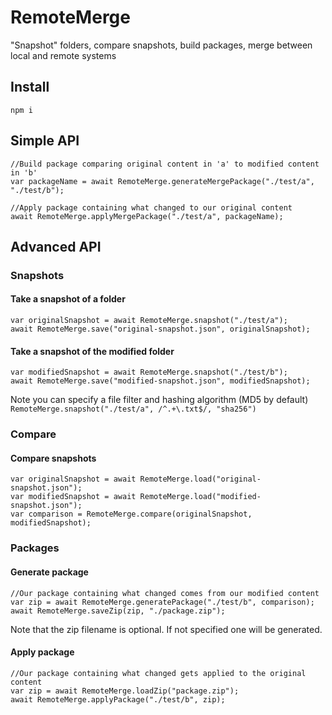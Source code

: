 # RemoteMerge
"Snapshot" folders, compare snapshots, build packages, merge between local and remote systems

## Install
```
npm i
```

## Simple API
```
//Build package comparing original content in 'a' to modified content in 'b'
var packageName = await RemoteMerge.generateMergePackage("./test/a", "./test/b");

//Apply package containing what changed to our original content
await RemoteMerge.applyMergePackage("./test/a", packageName);
```

## Advanced API

### Snapshots

#### Take a snapshot of a folder
```
var originalSnapshot = await RemoteMerge.snapshot("./test/a");
await RemoteMerge.save("original-snapshot.json", originalSnapshot);
```

#### Take a snapshot of the modified folder
```
var modifiedSnapshot = await RemoteMerge.snapshot("./test/b");
await RemoteMerge.save("modified-snapshot.json", modifiedSnapshot);
```

Note you can specify a file filter and hashing algorithm (MD5 by default)
```RemoteMerge.snapshot("./test/a", /^.+\.txt$/, "sha256")```

### Compare

#### Compare snapshots
```
var originalSnapshot = await RemoteMerge.load("original-snapshot.json");
var modifiedSnapshot = await RemoteMerge.load("modified-snapshot.json");
var comparison = RemoteMerge.compare(originalSnapshot, modifiedSnapshot);
```

### Packages

#### Generate package
```
//Our package containing what changed comes from our modified content
var zip = await RemoteMerge.generatePackage("./test/b", comparison);
await RemoteMerge.saveZip(zip, "./package.zip");
```
Note that the zip filename is optional. If not specified one will be generated.

#### Apply package
```
//Our package containing what changed gets applied to the original content
var zip = await RemoteMerge.loadZip("package.zip");
await RemoteMerge.applyPackage("./test/b", zip);
```